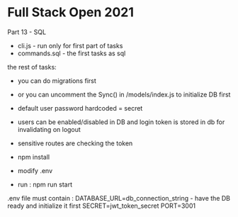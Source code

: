 # Full Stack Open 2021
Part 13 - SQL

- cli.js - run only for first part of tasks
- commands.sql - the first tasks as sql

the rest of tasks:

- you can do migrations first
- or you can uncomment the Sync() in /models/index.js to initialize DB first
- default user password hardcoded = secret
- users can be enabled/disabled in DB and login token is stored in db for invalidating on logout
- sensitive routes are checking the token

- npm install
- modify .env
- run : npm run start

.env file must contain : 
DATABASE_URL=db_connection_string - have the DB ready and initialize it first
SECRET=jwt_token_secret
PORT=3001
